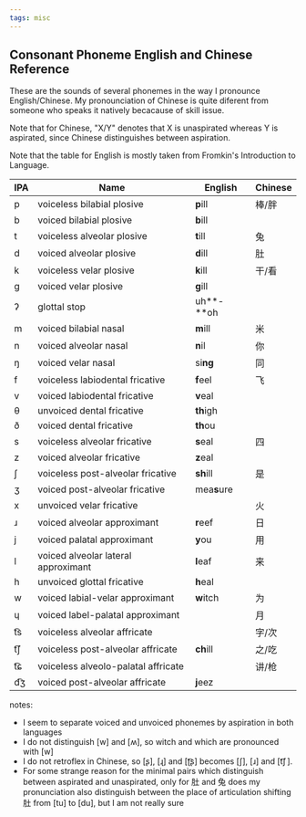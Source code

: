 ```yaml
---
tags: misc
---
```


## Consonant Phoneme English and Chinese Reference

These are the sounds of several phonemes in the way I pronounce English/Chinese. My pronounciation of Chinese is quite diferent from someone who speaks it natively becacause of skill issue.

Note that for Chinese, "X/Y" denotes that X is unaspirated whereas Y is aspirated, since Chinese distinguishes between aspiration.

Note that the table for English is mostly taken from Fromkin's Introduction to Language.

| IPA  | Name                                | English     | Chinese |
| ---- | ----------------------------------- | ----------- | ------- |
| p    | voiceless bilabial plosive          | **p**ill    | 棒/胖   |
| b    | voiced bilabial plosive             | **b**ill    |         |
| t    | voiceless alveolar plosive          | **t**ill    | 兔      |
| d    | voiced alveolar plosive             | **d**ill    | 肚      |
| k    | voiceless velar plosive             | **k**ill    | 干/看   |
| g    | voiced velar plosive                | **g**ill    |         |
| ʔ    | glottal stop                        | uh**-**oh   |         |
| m    | voiced bilabial nasal               | **m**ill    | 米      |
| n    | voiced alveolar nasal               | **n**il     | 你      |
| ŋ    | voiced velar nasal                  | si**ng**    | 同      |
| f    | voiceless labiodental fricative     | **f**eel    | 飞      |
| v    | voiced labiodental fricative        | **v**eal    |         |
| θ    | unvoiced dental fricative           | **th**igh   |         |
| ð    | voiced dental fricative             | **th**ou    |         |
| s    | voiceless alveolar fricative        | **s**eal    | 四      |
| z    | voiced alveolar fricative           | **z**eal    |         |
| ʃ    | voiceless post-alveolar fricative   | **sh**ill   | 是      |
| ʒ    | voiced post-alveolar fricative      | mea**s**ure |         |
| x    | unvoiced velar fricative            |             | 火      |
| ɹ    | voiced alveolar approximant         | **r**eef    | 日      |
| j    | voiced palatal approximant          | **y**ou     | 用      |
| l    | voiced alveolar lateral approximant | **l**eaf    | 来      |
| h    | unvoiced glottal fricative          | **h**eal    |         |
| w    | voiced labial-velar approximant     | **w**itch   | 为      |
| ɥ    | voiced label-palatal approximant    |             | 月      |
| t͡s   | voiceless alveolar affricate        |             | 字/次   |
| t͡ʃ   | voiceless post-alveolar affricate   | **ch**ill   | 之/吃   |
| t͡ɕ   | voiceless alveolo-palatal affricate |             | 讲/枪   |
| d͡ʒ   | voiced post-alveolar affricate      | **j**eez    |         |

notes:

- I seem to separate voiced and unvoiced phonemes by aspiration in both languages
- I do not distinguish [w] and [ʍ], so witch and which are pronounced with [w]
- I do not retroflex in Chinese, so [ʂ], [ɻ] and [ʈ͡ʂ] becomes [ʃ], [ɹ] and [t͡ʃ ].
- For some strange reason for the minimal pairs which distinguish between aspirated and unaspirated, only for 肚 and 兔 does my pronunciation also distinguish between the place of articulation shifting 肚 from [tu] to [du], but I am not really sure